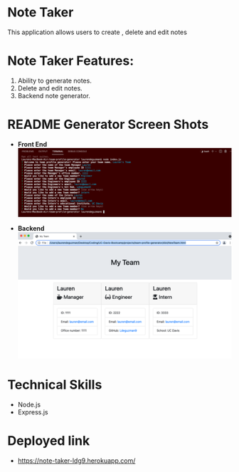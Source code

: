 # Note Taker

This application allows users to create , delete and edit notes

# Note Taker Features:

1. Ability to generate notes.
2. Delete and edit notes.
3. Backend note generator.

# README Generator Screen Shots

- **Front End**
  ![Terminal Prompts](https://github.com/Ldeguzman9/team-profile-generator/blob/develop/assets/images/terminal-prompts-screenshot.png?raw=true)

- **Backend**
  ![Team Profile](https://github.com/Ldeguzman9/team-profile-generator/blob/develop/assets/images/team-profile-screenshot.png?raw=true)

# Technical Skills

- Node.js
- Express.js

# Deployed link

- https://note-taker-ldg9.herokuapp.com/
